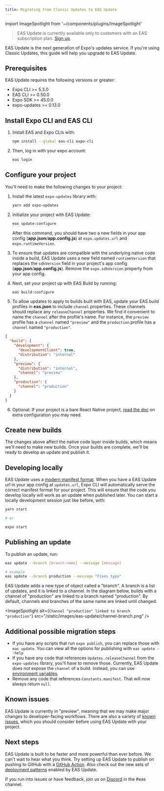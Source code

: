```yaml
---
title: Migrating from Classic Updates to EAS Update
---
```


import ImageSpotlight from '~/components/plugins/ImageSpotlight'

> EAS Update is currently available only to customers with an EAS subscription plan. [Sign up](https://expo.dev/accounts/[account]/settings/subscriptions).

EAS Update is the next generation of Expo's updates service. If you're using Classic Updates, this guide will help you upgrade to EAS Update.

## Prerequisites

EAS Update requires the following versions or greater:

- Expo CLI >= 5.3.0
- EAS CLI >= 0.50.0
- Expo SDK >= 45.0.0
- expo-updates >= 0.13.0

## Install Expo CLI and EAS CLI

1. Install EAS and Expo CLIs with:

   ```bash
   npm install --global eas-cli expo-cli
   ```

2. Then, log in with your expo account:

   ```bash
   eas login
   ```

## Configure your project

You'll need to make the following changes to your project:

1. Install the latest `expo-updates` library with:

   ```bash
   yarn add expo-updates
   ```

2. Initialize your project with EAS Update:

   ```bash
   eas update:configure
   ```

   After this command, you should have two a new fields in your app config (**app.json**/**app.config.js**) at `expo.updates.url` and `expo.runtimeVersion`.

3. To ensure that updates are compatible with the underlying native code inside a build, EAS Update uses a new field named `runtimeVersion` that replaces the `sdkVersion` field in your project's app config (**app.json**/**app.config.js**). Remove the `expo.sdkVersion` property from your app config.

4. Next, set your project up with EAS Build by running:

   ```bash
   eas build:configure
   ```

5. To allow updates to apply to builds built with EAS, update your EAS build profiles in **eas.json** to include `channel` properties. These channels should replace any `releaseChannel` properties. We find it convenient to name the `channel` after the profile's name. For instance, the `preview` profile has a `channel` named `"preview"` and the `production` profile has a `channel` named `"production"`.

```json
{
  "build": {
    "development": {
      "developmentClient": true,
      "distribution": "internal"
    },
    "preview": {
      "distribution": "internal",
      "channel": "preview"
    },
    "production": {
      "channel": "production"
    }
  }
}
```

6. Optional: If your project is a bare React Native project, [read the doc](/eas-update/bare-react-native) on extra configuration you may need.

## Create new builds

The changes above affect the native code layer inside builds, which means we'll need to make new builds. Once your builds are complete, we'll be ready to develop an update and publish it.

## Developing locally

EAS Update uses a [modern manifest format](/technical-specs/expo-updates-0). When you have a EAS Update url in your app config at `updates.url`, Expo CLI will automatically serve the correct manifest format for your project. This will ensure that the code you develop locally will work as an update when published later. You can start a locally development session just like before, with:

```bash
yarn start

# or

expo start
```

## Publishing an update

To publish an update, run:

```bash
eas update --branch [branch-name] --message [message]

# example
eas update --branch production --message "Fixes typo"
```

EAS Update adds a new type of object called a "branch". A branch is a list of updates, and it is linked to a channel. In the diagram below, builds with a channel of "production" are linked to a branch named "production". By default, channels and branches of the same name are linked until changed.

<ImageSpotlight alt={`Channel "production" linked to branch "production"`} src="/static/images/eas-update/channel-branch.png" />

## Additional possible migration steps

- If you have any scripts that run `expo publish`, you can replace those with `eas update`. You can view all the options for publishing with `eas update --help`
- If you have any code that references `Updates.releaseChannel` from the `expo-updates` library, you'll have to remove those. Currently, EAS Update does not expose the `channel` of a build. Instead, you can use [environment variables](/build-reference/variables).
- Remove any code that references `Constants.manifest`. That will now always return `null`.

## Known issues

EAS Update is currently in "preview", meaning that we may make major changes to developer-facing workflows. There are also a variety of [known issues](/eas-update/known-issues), which you should consider before using EAS Update with your project.

## Next steps

EAS Update is built to be faster and more powerful than ever before. We can't wait to hear what you think. Try setting up EAS Update to publish on pushing to GitHub with a [GitHub Action](/eas-update/github-actions). Also check out the new sets of [deployment patterns](/eas-update/deployment-patterns) enabled by EAS Update.

If you run into issues or have feedback, join us on [Discord](https://chat.expo.dev/) in the #eas channel.
